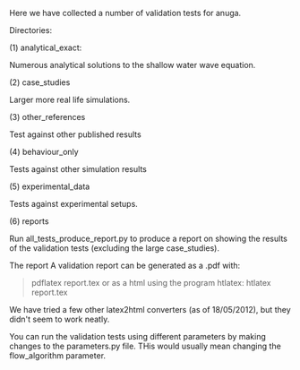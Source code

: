Here we have collected a number of validation tests for anuga. 

Directories:

(1) analytical_exact:

Numerous analytical solutions to the shallow water wave equation. 

(2) case_studies

Larger more real life simulations.

(3) other_references

Test against other published results

(4) behaviour_only

Tests against other simulation results

(5) experimental_data

Tests against experimental setups. 

(6) reports

Run all_tests_produce_report.py to produce a report on showing the results of 
the validation tests (excluding the large case_studies). 


The report 
A validation report can be generated as a .pdf with:
> pdflatex report.tex
or as a html using the program htlatex:
> htlatex report.tex

We have tried a few other latex2html converters (as of 18/05/2012), but they
didn't seem to work neatly. 

You can run the validation tests using different parameters by making changes 
to the parameters.py file. THis would usually mean changing the flow_algorithm 
parameter.

